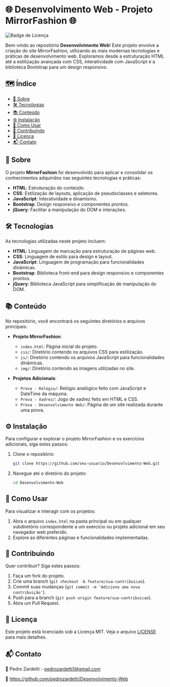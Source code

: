 # 🌐 Desenvolvimento Web - Projeto MirrorFashion 🌐

![Badge de Licença](https://img.shields.io/badge/licença-MIT-blue.svg)

Bem-vindo ao repositório **Desenvolvimento Web**! Este projeto envolve a criação do site MirrorFashion, utilizando as mais modernas tecnologias e práticas de desenvolvimento web. Exploramos desde a estruturação HTML até a estilização avançada com CSS, interatividade com JavaScript e a biblioteca Bootstrap para um design responsivo.

## 🗺️ Índice

- [📖 Sobre](#-sobre)
- [🛠️ Tecnologias](#️-tecnologias)
- [📚 Conteúdo](#-conteúdo)
- [⚙️ Instalação](#-instalação)
- [🚦 Como Usar](#-como-usar)
- [🤝 Contribuindo](#-contribuindo)
- [📜 Licença](#-licença)
- [📬 Contato](#-contato)

## 📖 Sobre

O projeto **MirrorFashion** foi desenvolvido para aplicar e consolidar os conhecimentos adquiridos nas seguintes tecnologias e práticas:

- **HTML**: Estruturação do conteúdo.
- **CSS**: Estilização de layouts, aplicação de pseudoclasses e seletores.
- **JavaScript**: Interatividade e dinamismo.
- **Bootstrap**: Design responsivo e componentes prontos.
- **jQuery**: Facilitar a manipulação do DOM e interações.

## 🛠️ Tecnologias

As tecnologias utilizadas neste projeto incluem:

- **HTML**: Linguagem de marcação para estruturação de páginas web.
- **CSS**: Linguagem de estilo para design e layout.
- **JavaScript**: Linguagem de programação para funcionalidades dinâmicas.
- **Bootstrap**: Biblioteca front-end para design responsivo e componentes prontos.
- **jQuery**: Biblioteca JavaScript para simplificação de manipulação do DOM.

## 📚 Conteúdo

No repositório, você encontrará os seguintes diretórios e arquivos principais:

- **Projeto MirrorFashion**:
  - `index.html`: Página inicial do projeto.
  - `css/`: Diretório contendo os arquivos CSS para estilização.
  - `js/`: Diretório contendo os arquivos JavaScript para funcionalidades dinâmicas.
  - `img/`: Diretório contendo as imagens utilizadas no site.

- **Projetos Adicionais**:
  - `Prova - Relógio/`: Relógio analógico feito com JavaScript e DateTime da máquina.
  - `Prova - Xadrez/`: Jogo de xadrez feito em HTML e CSS.
  - `Prova - Desenvolvimento Web/`: Página de um site realizada durante uma prova.

## ⚙️ Instalação

Para configurar e explorar o projeto MirrorFashion e os exercícios adicionais, siga estes passos:

1. Clone o repositório:
    ```bash
    git clone https://github.com/seu-usuario/Desenvolvimento-Web.git
    ```

2. Navegue até o diretório do projeto:
    ```bash
    cd Desenvolvimento-Web
    ```

## 🚦 Como Usar

Para visualizar e interagir com os projetos:

1. Abra o arquivo `index.html` na pasta principal ou em qualquer subdiretório correspondente a um exercício ou projeto adicional em seu navegador web preferido.
2. Explore as diferentes páginas e funcionalidades implementadas.

## 🤝 Contribuindo

Quer contribuir? Siga estes passos:

1. Faça um fork do projeto.
2. Crie uma branch (`git checkout -b feature/sua-contribuicao`).
3. Commit suas mudanças (`git commit -m 'Adiciona uma nova contribuição'`).
4. Push para a branch (`git push origin feature/sua-contribuicao`).
5. Abra um Pull Request.

## 📜 Licença

Este projeto está licenciado sob a Licença MIT. Veja o arquivo [LICENSE](LICENSE) para mais detalhes.

## 📬 Contato

📧 Pedro Zardetti - pedrozardetti1@gmail.com

🔗 https://github.com/pedrozardetti/Desenvolvimento-Web
